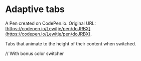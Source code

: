 # Adaptive tabs

A Pen created on CodePen.io. Original URL: [https://codepen.io/Lewitje/pen/doJRBX](https://codepen.io/Lewitje/pen/doJRBX).

Tabs that animate to the height of their content when switched.

// With bonus color switcher